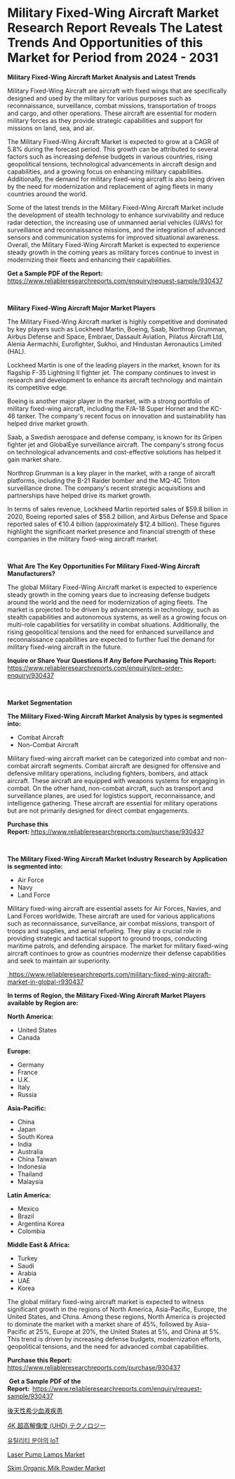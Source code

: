 <p><h1>Military Fixed-Wing Aircraft Market Research Report Reveals The Latest Trends And Opportunities of this Market for Period from 2024 - 2031</h1></p><p><strong>Military Fixed-Wing Aircraft Market Analysis and Latest Trends</strong></p>
<p><p>Military Fixed-Wing Aircraft are aircraft with fixed wings that are specifically designed and used by the military for various purposes such as reconnaissance, surveillance, combat missions, transportation of troops and cargo, and other operations. These aircraft are essential for modern military forces as they provide strategic capabilities and support for missions on land, sea, and air.</p><p>The Military Fixed-Wing Aircraft Market is expected to grow at a CAGR of 5.8% during the forecast period. This growth can be attributed to several factors such as increasing defense budgets in various countries, rising geopolitical tensions, technological advancements in aircraft design and capabilities, and a growing focus on enhancing military capabilities. Additionally, the demand for military fixed-wing aircraft is also being driven by the need for modernization and replacement of aging fleets in many countries around the world.</p><p>Some of the latest trends in the Military Fixed-Wing Aircraft Market include the development of stealth technology to enhance survivability and reduce radar detection, the increasing use of unmanned aerial vehicles (UAVs) for surveillance and reconnaissance missions, and the integration of advanced sensors and communication systems for improved situational awareness. Overall, the Military Fixed-Wing Aircraft Market is expected to experience steady growth in the coming years as military forces continue to invest in modernizing their fleets and enhancing their capabilities.</p></p>
<p><strong>Get a Sample PDF of the Report:&nbsp;</strong> <a href="https://www.reliableresearchreports.com/enquiry/request-sample/930437">https://www.reliableresearchreports.com/enquiry/request-sample/930437</a></p>
<p>&nbsp;</p>
<p><strong>Military Fixed-Wing Aircraft Major Market Players</strong></p>
<p><p>The Military Fixed-Wing Aircraft market is highly competitive and dominated by key players such as Lockheed Martin, Boeing, Saab, Northrop Grumman, Airbus Defense and Space, Embraer, Dassault Aviation, Pilatus Aircraft Ltd, Alenia Aermachhi, Eurofighter, Sukhoi, and Hindustan Aeronautics Limited (HAL).</p><p>Lockheed Martin is one of the leading players in the market, known for its flagship F-35 Lightning II fighter jet. The company continues to invest in research and development to enhance its aircraft technology and maintain its competitive edge.</p><p>Boeing is another major player in the market, with a strong portfolio of military fixed-wing aircraft, including the F/A-18 Super Hornet and the KC-46 tanker. The company's recent focus on innovation and sustainability has helped drive market growth.</p><p>Saab, a Swedish aerospace and defense company, is known for its Gripen fighter jet and GlobalEye surveillance aircraft. The company's strong focus on technological advancements and cost-effective solutions has helped it gain market share.</p><p>Northrop Grumman is a key player in the market, with a range of aircraft platforms, including the B-21 Raider bomber and the MQ-4C Triton surveillance drone. The company's recent strategic acquisitions and partnerships have helped drive its market growth.</p><p>In terms of sales revenue, Lockheed Martin reported sales of $59.8 billion in 2020, Boeing reported sales of $58.2 billion, and Airbus Defense and Space reported sales of €10.4 billion (approximately $12.4 billion). These figures highlight the significant market presence and financial strength of these companies in the military fixed-wing aircraft market.</p></p>
<p>&nbsp;</p>
<p><strong>What Are The Key Opportunities For Military Fixed-Wing Aircraft Manufacturers?</strong></p>
<p><p>The global Military Fixed-Wing Aircraft market is expected to experience steady growth in the coming years due to increasing defense budgets around the world and the need for modernization of aging fleets. The market is projected to be driven by advancements in technology, such as stealth capabilities and autonomous systems, as well as a growing focus on multi-role capabilities for versatility in combat situations. Additionally, the rising geopolitical tensions and the need for enhanced surveillance and reconnaissance capabilities are expected to further fuel the demand for military fixed-wing aircraft in the future.</p></p>
<p><strong>Inquire or Share Your Questions If Any Before Purchasing This Report:</strong> <a href="https://www.reliableresearchreports.com/enquiry/pre-order-enquiry/930437">https://www.reliableresearchreports.com/enquiry/pre-order-enquiry/930437</a></p>
<p>&nbsp;</p>
<p><strong>Market Segmentation</strong></p>
<p><strong>The Military Fixed-Wing Aircraft Market Analysis by types is segmented into:</strong></p>
<p><ul><li>Combat Aircraft</li><li>Non-Combat Aircraft</li></ul></p>
<p><p>Military fixed-wing aircraft market can be categorized into combat and non-combat aircraft segments. Combat aircraft are designed for offensive and defensive military operations, including fighters, bombers, and attack aircraft. These aircraft are equipped with weapons systems for engaging in combat. On the other hand, non-combat aircraft, such as transport and surveillance planes, are used for logistics support, reconnaissance, and intelligence gathering. These aircraft are essential for military operations but are not primarily designed for direct combat engagements.</p></p>
<p><strong>Purchase this Report:&nbsp;</strong><a href="https://www.reliableresearchreports.com/purchase/930437">https://www.reliableresearchreports.com/purchase/930437</a></p>
<p>&nbsp;</p>
<p><strong>The Military Fixed-Wing Aircraft Market Industry Research by Application is segmented into:</strong></p>
<p><ul><li>Air Force</li><li>Navy</li><li>Land Force</li></ul></p>
<p><p>Military fixed-wing aircraft are essential assets for Air Forces, Navies, and Land Forces worldwide. These aircraft are used for various applications such as reconnaissance, surveillance, air combat missions, transport of troops and supplies, and aerial refueling. They play a crucial role in providing strategic and tactical support to ground troops, conducting maritime patrols, and defending airspace. The market for military fixed-wing aircraft continues to grow as countries modernize their defense capabilities and seek to maintain air superiority.</p></p>
<p><a href="https://www.reliableresearchreports.com/military-fixed-wing-aircraft-market-in-global-r930437">&nbsp;https://www.reliableresearchreports.com/military-fixed-wing-aircraft-market-in-global-r930437</a></p>
<p><strong>In terms of Region, the Military Fixed-Wing Aircraft Market Players available by Region are:</strong></p>
<p>
    <p> <strong> North America: </strong>
        <ul>
            <li>United States</li>
            <li>Canada</li>
        </ul>
        </p> 
    <p> <strong> Europe: </strong>
        <ul>
            <li>Germany</li>
            <li>France</li>
            <li>U.K.</li>
            <li>Italy</li>
            <li>Russia</li>
        </ul>
        </p> 
    <p> <strong> Asia-Pacific: </strong>
        <ul>
            <li>China</li>
            <li>Japan</li>
            <li>South Korea</li>
            <li>India</li>
            <li>Australia</li>
            <li>China Taiwan</li>
            <li>Indonesia</li>
            <li>Thailand</li>
            <li>Malaysia</li>
        </ul>
        </p> 
    <p> <strong> Latin America: </strong>
        <ul>
            <li>Mexico</li>
            <li>Brazil</li>
            <li>Argentina Korea</li>
            <li>Colombia</li>
        </ul>
        </p> 
    <p> <strong> Middle East & Africa: </strong>
        <ul>
            <li>Turkey</li>
            <li>Saudi</li>
            <li>Arabia</li>
            <li>UAE</li>
            <li>Korea</li>
        </ul>
    </p>
    </p>
<p><p>The global military fixed-wing aircraft market is expected to witness significant growth in the regions of North America, Asia-Pacific, Europe, the United States, and China. Among these regions, North America is projected to dominate the market with a market share of 45%, followed by Asia-Pacific at 25%, Europe at 20%, the United States at 5%, and China at 5%. This trend is driven by increasing defense budgets, modernization efforts, geopolitical tensions, and the need for advanced combat capabilities.</p></p>
<p><strong>Purchase this Report: </strong><a href="https://www.reliableresearchreports.com/purchase/930437">https://www.reliableresearchreports.com/purchase/930437</a></p>
<p>&nbsp;<strong>Get a Sample PDF of the Report:&nbsp;&nbsp;</strong><a href="https://www.reliableresearchreports.com/enquiry/request-sample/930437">https://www.reliableresearchreports.com/enquiry/request-sample/930437</a></p>
<p><strong></strong></p>
<p><p><a href="https://github.com/HershelKris/Market-Research-Report-List-1/blob/main/212191183928.md">後天性希少血液疾患</a></p><p><a href="https://github.com/CarlieShields/Market-Research-Report-List-1/blob/main/843705683927.md">4K 超高解像度 (UHD) テクノロジー</a></p><p><a href="https://github.com/apple8975768/Market-Research-Report-List-1/blob/main/147727077670.md">유틸리티 분야의 IoT</a></p><p><a href="https://www.linkedin.com/pulse/laser-pump-lamps-market-trends-analysis-forecasted-period-2024-2031-fvkqf">Laser Pump Lamps Market</a></p><p><a href="https://github.com/gladysalidde/Market-Research-Report-List-1/blob/main/skim-organic-milk-powder-market.md">Skim Organic Milk Powder Market</a></p></p>